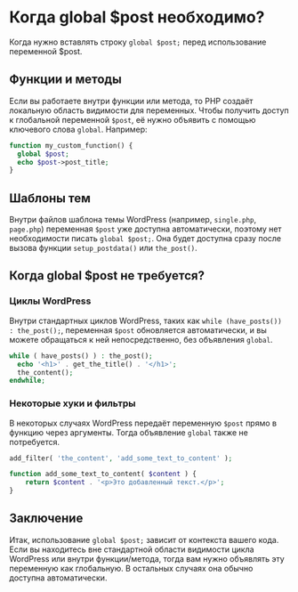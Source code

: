 # Когда global $post необходимо?
Когда нужно вставлять строку `global $post;` перед использование переменной $post.

## Функции и методы
Если вы работаете внутри функции или метода, то PHP создаёт локальную область видимости для переменных. Чтобы получить доступ к глобальной переменной `$post`, её нужно объявить с помощью ключевого слова `global`. Например:

```php
function my_custom_function() {
  global $post;
  echo $post->post_title;
}
```

## Шаблоны тем
Внутри файлов шаблона темы WordPress (например, `single.php`, `page.php`) переменная `$post` уже доступна автоматически, поэтому нет необходимости писать `global $post;`. Она будет доступна сразу после вызова функции `setup_postdata()` или `the_post()`.

## Когда global $post не требуется?

### Циклы WordPress
Внутри стандартных циклов WordPress, таких как `while (have_posts()) : the_post();`, переменная `$post` обновляется автоматически, и вы можете обращаться к ней непосредственно, без объявления `global`.

```php
while ( have_posts() ) : the_post();
  echo '<h1>' . get_the_title() . '</h1>';
  the_content();
endwhile;
```

### Некоторые хуки и фильтры
В некоторых случаях WordPress передаёт переменную `$post` прямо в функцию через аргументы. Тогда объявление `global` также не потребуется.

```php
add_filter( 'the_content', 'add_some_text_to_content' );

function add_some_text_to_content( $content ) {
    return $content . '<p>Это добавленный текст.</p>';
}
```

## Заключение
Итак, использование `global $post;` зависит от контекста вашего кода. Если вы находитесь вне стандартной области видимости цикла WordPress или внутри функции/метода, тогда вам нужно объявлять эту переменную как глобальную. В остальных случаях она обычно доступна автоматически.
